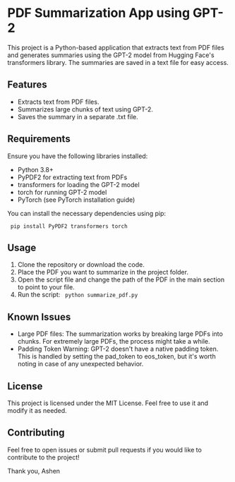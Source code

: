 # PDF Summarization App using GPT-2
This project is a Python-based application that extracts text from PDF files and generates summaries using the GPT-2 model from Hugging Face's transformers library. The summaries are saved in a text file for easy access.

## Features
* Extracts text from PDF files.
* Summarizes large chunks of text using GPT-2.
* Saves the summary in a separate .txt file.

## Requirements

Ensure you have the following libraries installed:

* Python 3.8+
* PyPDF2 for extracting text from PDFs
* transformers for loading the GPT-2 model
* torch for running GPT-2 model
* PyTorch (see PyTorch installation guide)

You can install the necessary dependencies using pip:

<code> pip install PyPDF2 transformers torch </code>

## Usage

1. Clone the repository or download the code.
2. Place the PDF you want to summarize in the project folder.
3. Open the script file and change the path of the PDF in the main section to point to your file.
4. Run the script:
<code> python summarize_pdf.py </code>

## Known Issues
* Large PDF files: The summarization works by breaking large PDFs into chunks. For extremely large PDFs, the process might take a while.
* Padding Token Warning: GPT-2 doesn't have a native padding token. This is handled by setting the pad_token to eos_token, but it's worth noting in case of any unexpected behavior.
  
## License

This project is licensed under the MIT License. Feel free to use it and modify it as needed.

## Contributing

Feel free to open issues or submit pull requests if you would like to contribute to the project!

Thank you,
Ashen

